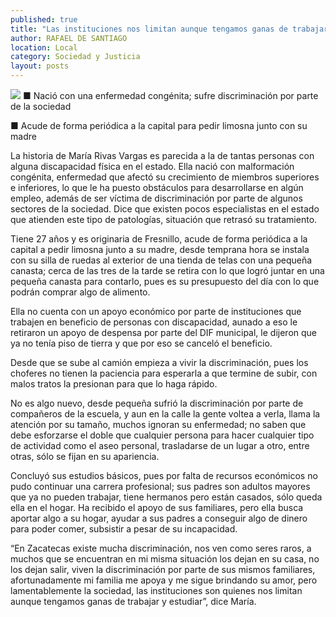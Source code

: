 ```yaml
---
published: true
title: "Las instituciones nos limitan aunque tengamos ganas de trabajar y estudiar: María Rivas Vargas"
author: RAFAEL DE SANTIAGO
location: Local
category: Sociedad y Justicia
layout: posts
---
```


![](http://i.imgur.com/OvDB5i2m.jpg)
■ Nació con una enfermedad congénita; sufre discriminación por parte de la sociedad

■ Acude de forma periódica a la capital para pedir limosna junto con su madre 

La historia de María Rivas Vargas es parecida a la de tantas personas con alguna discapacidad física en el estado. Ella nació con malformación congénita, enfermedad que afectó su crecimiento de miembros superiores e inferiores, lo que le ha puesto obstáculos para desarrollarse en algún empleo, además de ser víctima de discriminación por parte de algunos sectores de la sociedad. Dice que existen pocos especialistas en el estado que atienden este tipo de patologías, situación que retrasó su tratamiento.

Tiene 27 años y es originaria de Fresnillo, acude de forma periódica a la capital a pedir limosna junto a su madre, desde temprana hora se instala con su silla de ruedas al exterior de una tienda de telas con una pequeña canasta; cerca de las tres de la tarde se retira con lo que logró juntar en una pequeña canasta para contarlo, pues es su presupuesto del día con lo que podrán comprar algo de alimento.

Ella no cuenta con un apoyo económico por parte de instituciones que trabajen en beneficio de personas con discapacidad, aunado a eso le retiraron un apoyo de despensa por parte del DIF municipal, le dijeron que ya no tenía piso de tierra y que por eso se canceló el beneficio.

Desde que se sube al camión empieza a vivir la discriminación, pues los choferes no tienen la paciencia para esperarla a que termine de subir, con malos tratos la presionan para que lo haga rápido.

No es algo nuevo, desde pequeña sufrió la discriminación por parte de compañeros de la escuela, y aun en la calle la gente voltea a verla, llama la atención por su tamaño, muchos ignoran su enfermedad; no saben que debe esforzarse el doble que cualquier persona para hacer cualquier tipo de actividad como el aseo personal, trasladarse de un lugar a otro, entre otras, sólo se fijan en su apariencia.

Concluyó sus estudios básicos, pues por falta de recursos económicos no pudo continuar una carrera profesional; sus padres son adultos mayores que ya no pueden trabajar, tiene hermanos pero están casados, sólo queda ella en el hogar.
Ha recibido el apoyo de sus familiares, pero ella busca aportar algo a su hogar, ayudar a sus padres a conseguir algo de dinero para poder comer, subsistir a pesar de su incapacidad.

“En Zacatecas existe mucha discriminación, nos ven como seres raros, a muchos que se encuentran en mi misma situación los dejan en su casa, no los dejan salir, viven la discriminación por parte de sus mismos familiares, afortunadamente mi familia me apoya y me sigue brindando su amor, pero lamentablemente la sociedad, las instituciones son quienes nos limitan aunque tengamos ganas de trabajar y estudiar”, dice María.
